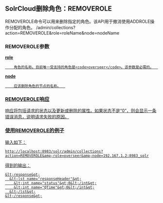 ## SolrCloud删除角色：REMOVEROLE 
<div class="content-intro view-box ">REMOVEROLE命令可以用来删除指定的角色。该API用于撤消使用ADDROLE操作分配的角色。  
/admin/collections?action=REMOVEROLE&amp;role=roleName&amp;node=nodeName  

### REMOVEROLE参数<a href="http://lucene.apache.org/solr/guide/7_0/collections-api.html#removerole-parameters"/>

**role**
    
        角色的名称。目前唯一受支持的角色是<code>overseer</code>。该参数是必需的。  
    
**node**
    
        应该删除角色的节点的名称。  
    


### REMOVEROLE响应<a href="http://lucene.apache.org/solr/guide/7_0/collections-api.html#removerole-response"/>

响应将包括请求的状态以及更新或删除的属性。如果状态不是“0”，则会显示一条错误消息，说明请求失败的原因。  

### 使用REMOVEROLE的例子<a href="http://lucene.apache.org/solr/guide/7_0/collections-api.html#examples-using-removerole"/>

输入如下：  
```
http://localhost:8983/solr/admin/collections?action=REMOVEROLE&amp;role=overseer&amp;node=192.167.1.2:8983_solr
```
得到的输出：  
```
&lt;response&gt;
  &lt;lst name="responseHeader"&gt;
    &lt;int name="status"&gt;0&lt;/int&gt;
    &lt;int name="QTime"&gt;0&lt;/int&gt;
  &lt;/lst&gt;
&lt;/response&gt;
```
